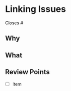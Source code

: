 # Linking Issues
<!-- 
Linking a pull request to an issue
https://docs.github.com/en/issues/tracking-your-work-with-issues/linking-a-pull-request-to-an-issue

[Single issue]: Keywords and Issue Number
Closes #1

[Multiple issues]: Separate with ",".
Closes #1, Closes #2, Closes #3
-->
Closes #

## Why
<!-- 
Explain why you need this PR.
To tell the reviewer what you have accomplished and how you wanted to do it.

なぜこのPRが必要なのかを説明する。
あなたが何を達成し、どのようにそれをしたかったのかをレビュアーに伝えること。
-->

## What
<!-- 
Write an outline of what changes you will make.
If you have changed the screen, a before / after screenshot would be nice.

どのような変化をもたらすか、その概要を説明する。
画面の変更した場合、 before / after のスクリーンショットがあると良いです。
-->

## Review Points
<!-- 
Points to check in the reviews.

レビューで確認してほしいポイント。
-->
- [ ] Item
